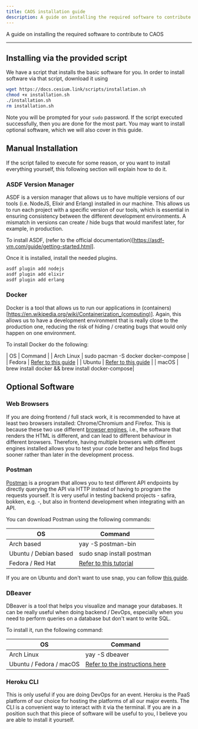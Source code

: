 ```yaml
---
title: CAOS installation guide
description: A guide on installing the required software to contribute to CAOS
---
```


A guide on installing the required software to contribute to CAOS

---

## Installing via the provided script

We have a script that installs the basic software for you. In order to install software via that script, download it using

```bash
wget https://docs.cesium.link/scripts/installation.sh
chmod +x installation.sh
./installation.sh
rm installation.sh
```

Note you will be prompted for your `sudo` password. If the script executed successfully, then you are done for the most part. You may want to install optional software, which we will also cover in this guide.

## Manual Installation

If the script failed to execute for some reason, or you want to install everything yourself, this following section will explain how to do it.

### ASDF Version Manager

ASDF is a version manager that allows us to have multiple versions of our tools (i.e. NodeJS, Elixir and Erlang) installed in our machine. This allows us to run each project with a specific version of our tools, which is essential in ensuring consistency between the different development environments. A mismatch in versions can create / hide bugs that would manifest later, for example, in production.

To install ASDF, (refer to the official documentation)[https://asdf-vm.com/guide/getting-started.html].

Once it is installed, install the needed plugins.

```bash
asdf plugin add nodejs
asdf plugin add elixir
asdf plugin add erlang
```

### Docker

Docker is a tool that allows us to run our applications in (containers)[https://en.wikipedia.org/wiki/Containerization_(computing)]. Again, this allows us to have a development environment that is really close to the production one, reducing the risk of hiding / creating bugs that would only happen on one environment.

To install Docker do the following:

| OS | Command |
| Arch Linux | sudo pacman -S docker docker-compose |
| Fedora | [Refer to this guide](https://docs.docker.com/engine/install/fedora) |
| Ubuntu | [Refer to this guide](https://docs.docker.com/engine/install/ubuntu) |
| macOS | brew install docker && brew install docker-compose|

## Optional Software

### Web Browsers

If you are doing frontend / full stack work, it is recommended to have at least two browsers installed: Chrome/Chromium and Firefox. This is because these two use different [browser engines](https://en.wikipedia.org/wiki/Comparison_of_browser_engines), i.e., the software that renders the HTML is different, and can lead to different behaviour in different browsers. Therefore, having multiple browsers with different engines installed allows you to test your code better and helps find bugs sooner rather than later in the development process.

### Postman

[Postman](https://www.postman.com) is a program that allows you to test different API endpoints by directly querying the API via HTTP instead of having to program the requests yourself. It is very useful in testing backend projects - safira, bokken, e.g. -, but also in frontend development when integrating with an API.

You can download Postman using the following commands:


| OS | Command |
|-|-|
Arch based | yay -S postman-bin
Ubuntu / Debian based | sudo snap install postman
Fedora / Red Hat | [Refer to this tutorial](https://mamchenkov.net/wordpress/2020/01/30/install-postman-on-fedora-31/)


If you are on Ubuntu and don't want to use snap, you can follow [this guide](https://www.how2shout.com/linux/how-to-install-postman-on-ubuntu-20-04-lts-linux/).

### DBeaver

DBeaver is a tool that helps you visualize and manage your databases. It can be really useful when doing backend / DevOps, especially when you need to perform queries on a database but don't want to write SQL.

To install it, run the following command:

| OS | Command |
| - | - |
| Arch Linux | yay -S dbeaver |
| Ubuntu / Fedora / macOS | [Refer to the instructions here](https://dbeaver.io/download) |

### Heroku CLI

This is only useful if you are doing DevOps for an event. Heroku is the PaaS platform of our choice for hosting the platforms of all our major events. The CLI is a convenient way to interact with it via the terminal. If you are in a position such that this piece of software will be useful to you, I believe you are able to install it yourself.
